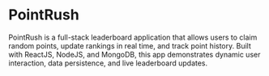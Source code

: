 # PointRush
PointRush is a full-stack leaderboard application that allows users to claim random points, update rankings in real time, and track point history. Built with ReactJS, NodeJS, and MongoDB, this app demonstrates dynamic user interaction, data persistence, and live leaderboard updates.
